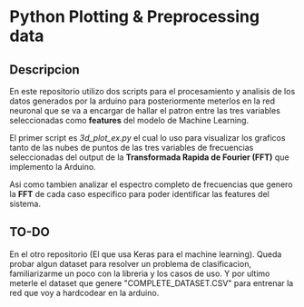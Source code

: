 # Python Plotting & Preprocessing data

## Descripcion
En este repositorio utilizo dos scripts para el procesamiento y analisis de los datos generados por la arduino para posteriormente meterlos en la red neuronal que se va a encargar de hallar el patron entre las tres variables seleccionadas como **features** del modelo de Machine Learning.

El primer script es *3d_plot_ex.py* el cual lo uso para visualizar los graficos tanto de las nubes de puntos de las tres variables de frecuencias seleccionadas del output de la **Transformada Rapida de Fourier (FFT)** que implemento la Arduino.

Asi como tambien analizar el espectro completo de frecuencias que genero la **FFT** de cada caso especifico para poder identificar las features del sistema.


## TO-DO
En el otro repositorio (El que usa Keras para el machine learning). Queda probar algun dataset para resolver un problema de clasificacion, familiarizarme un poco con la libreria y los casos de uso. Y por ultimo meterle el dataset que genere "COMPLETE_DATASET.CSV" para entrenar la red que voy a hardcodear en la arduino.